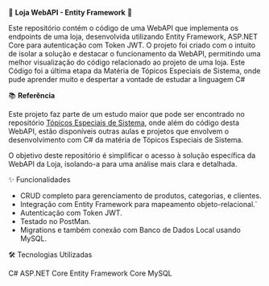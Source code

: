 
🏬 **Loja WebAPI - Entity Framework** 🏬

Este repositório contém o código de uma WebAPI que implementa os endpoints de uma loja, desenvolvida utilizando Entity Framework, ASP.NET Core para autenticação com Token JWT. 
O projeto foi criado com o intuito de isolar a solução e destacar o funcionamento da WebAPI, permitindo uma melhor visualização do código relacionado ao projeto de uma loja.
Este Código foi a última etapa da Matéria de Tópicos Especiais de Sistema, onde pude aprender muito e despertar a vontade de estudar a linguagem C#

📚 **Referência**

Este projeto faz parte de um estudo maior que pode ser encontrado no repositório [Tópicos Especiais de Sistema](https://github.com/Gabriel-S-camargo/Topicos_especiais_de_sistema), onde além do código desta WebAPI, 
estão disponíveis outras aulas e projetos que envolvem o desenvolvimento com C# da matéria de Tópicos Especiais de Sistema.

O objetivo deste repositório é simplificar o acesso à solução específica da WebAPI da Loja, isolando-a para uma análise mais clara e detalhada.

✨ Funcionalidades

- CRUD completo para gerenciamento de produtos, categorias, e clientes.
- Integração com Entity Framework para mapeamento objeto-relacional.´
- Autenticação com Token JWT.
- Testado no PostMan.
- Migrations e também conexão com Banco de Dados Local usando MySQL.

🛠️ Tecnologias Utilizadas

C#
ASP.NET Core
Entity Framework Core
MySQL

